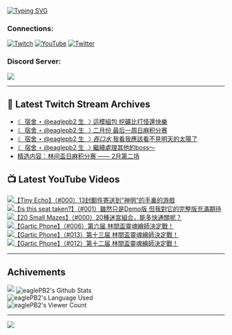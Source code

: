 <!--### Hello people, I'm EaglePB2 - The one who building something for fun 👋
Thank you for standby for this profile.   
The purpose of this profile is coming soon.   
You may come back later, as you wish if this readme.md is updated.   -->

<a href="https://git.io/typing-svg"><img src="https://readme-typing-svg.herokuapp.com?font=Fira+Code&duration=1000&pause=5000&vCenter=true&random=false&width=500&lines=%F0%9F%91%8B+Hello+Everyone%2C+I'm+EaglePB2.;%F0%9F%99%87+Thank+you+for+stopping+by+my+profile.+;%F0%9F%94%AD+%3D%3D%3D%3D+%F0%9F%94%AD;%F0%9F%91%8B+%E4%BD%A0%E5%A5%BD%EF%BC%8C%E6%AD%A1%E8%BF%8E%E4%BE%86%E5%88%B0%E6%88%91%E7%9A%84%E4%BB%A3%E7%A2%BC%E5%BA%AB%E3%80%82;%F0%9F%99%87+%E6%84%9F%E8%AC%9D%E5%89%8D%E4%BE%86%E5%8F%83%E8%A7%80%E5%B0%8F%E5%B1%8B+owo~" alt="Typing SVG" /></a>

### Connections:

[![Twitch](https://img.shields.io/badge/Twitch-9347FF?style=flat-square&logo=twitch&logoColor=white)](https://www.twitch.tv/eaglepb2)
[![YouTube](https://img.shields.io/badge/YouTube-%23FF0000.svg?style=flat-square&logo=YouTube&logoColor=white)](https://www.youtube.com/eaglepb2)
[![Twitter](https://img.shields.io/badge/Twitter-%231DA1F2.svg?style=flat-square&logo=Twitter&logoColor=white)](https://twitter.com/eaglepb2)

### Discord Server:

[![](https://invidget.switchblade.xyz/qKrub9b?theme=dark&language=ch)](https://discord.gg/qKrub9b)

---

## 👾 Latest Twitch Stream Archives
<!-- TWITCH:START -->
- [☾ 宿舍 ⋆ @eaglepb2 生 ☽ 這模組包 挖礦比打怪還快樂](https://www.twitch.tv/videos/2391651743)
- [☾ 宿舍 ⋆ @eaglepb2 生 ☽ 二月份 最后一周日麻积分赛](https://www.twitch.tv/videos/2391569467)
- [☾ 宿舍 ⋆ @eaglepb2 生 ☽ *吞口水* 我看我應該看不見明天的太陽了](https://www.twitch.tv/videos/2388076843)
- [☾ 宿舍 ⋆ @eaglepb2 生 ☽ 繼續處理其他的boss～](https://www.twitch.tv/videos/2387121800)
- [精选内容：林间盃日麻积分赛 —— 2月第二场](https://www.twitch.tv/videos/2386162978)
<!-- TWITCH:END -->



## 📺 Latest YouTube Videos
<!-- YOUTUBE:START -->
<!-- YOUTUBE:END -->

<!-- BEGIN YOUTUBE-CARDS -->
<a href="https://www.youtube.com/watch?v=t9OGTAe2-B4">
  <picture>
    <source media="(prefers-color-scheme: dark)" srcset="https://ytcards.demolab.com/?id=t9OGTAe2-B4&title=%E3%80%90Tiny+Echo%E3%80%91%EF%BC%88%23000%EF%BC%8913%E5%B0%81%E9%83%B5%E4%BB%B6%E5%AF%84%E9%80%81%E5%88%B0%E2%80%9C%E7%A5%9E%E6%98%8E%E2%80%9D%E7%9A%84%E6%89%8B%E8%A3%8F%E7%9A%84%E6%B8%B8%E6%88%B2&lang=zh&timestamp=1740993910&background_color=%230d1117&title_color=%23ffffff&stats_color=%23dedede&max_title_lines=1&width=250&border_radius=5&duration=3886">
    <img src="https://ytcards.demolab.com/?id=t9OGTAe2-B4&title=%E3%80%90Tiny+Echo%E3%80%91%EF%BC%88%23000%EF%BC%8913%E5%B0%81%E9%83%B5%E4%BB%B6%E5%AF%84%E9%80%81%E5%88%B0%E2%80%9C%E7%A5%9E%E6%98%8E%E2%80%9D%E7%9A%84%E6%89%8B%E8%A3%8F%E7%9A%84%E6%B8%B8%E6%88%B2&lang=zh&timestamp=1740993910&background_color=%23ffffff&title_color=%2324292f&stats_color=%2357606a&max_title_lines=1&width=250&border_radius=5&duration=3886" alt="【Tiny Echo】（#000）13封郵件寄送到“神明”的手裏的游戲" title="【Tiny Echo】（#000）13封郵件寄送到“神明”的手裏的游戲">
  </picture>
</a>
<a href="https://www.youtube.com/watch?v=ceucGWPshLo">
  <picture>
    <source media="(prefers-color-scheme: dark)" srcset="https://ytcards.demolab.com/?id=ceucGWPshLo&title=%E3%80%90is+this+seat+taken%3F%E3%80%91%EF%BC%88%23001%EF%BC%89%E9%9B%96%E7%84%B6%E5%8F%AA%E6%98%AFDemo%E7%89%88+%E4%BD%86%E6%88%91%E5%B0%8D%E5%AE%83%E7%9A%84%E5%AE%8C%E6%95%B4%E7%89%88%E5%85%85%E6%BB%BF%E6%9C%9F%E5%BE%85&lang=zh&timestamp=1740991086&background_color=%230d1117&title_color=%23ffffff&stats_color=%23dedede&max_title_lines=1&width=250&border_radius=5&duration=1191">
    <img src="https://ytcards.demolab.com/?id=ceucGWPshLo&title=%E3%80%90is+this+seat+taken%3F%E3%80%91%EF%BC%88%23001%EF%BC%89%E9%9B%96%E7%84%B6%E5%8F%AA%E6%98%AFDemo%E7%89%88+%E4%BD%86%E6%88%91%E5%B0%8D%E5%AE%83%E7%9A%84%E5%AE%8C%E6%95%B4%E7%89%88%E5%85%85%E6%BB%BF%E6%9C%9F%E5%BE%85&lang=zh&timestamp=1740991086&background_color=%23ffffff&title_color=%2324292f&stats_color=%2357606a&max_title_lines=1&width=250&border_radius=5&duration=1191" alt="【is this seat taken?】（#001）雖然只是Demo版 但我對它的完整版充滿期待" title="【is this seat taken?】（#001）雖然只是Demo版 但我對它的完整版充滿期待">
  </picture>
</a>
<a href="https://www.youtube.com/watch?v=UxrbTl_2-DU">
  <picture>
    <source media="(prefers-color-scheme: dark)" srcset="https://ytcards.demolab.com/?id=UxrbTl_2-DU&title=%E3%80%9020+Small+Mazes%E3%80%91%EF%BC%88%23000%EF%BC%8920%E7%A8%AE%E8%BF%B7%E5%AE%AE%E7%B5%84%E5%90%88%EF%BC%8C%E8%83%BD%E5%A4%9A%E5%BF%AB%E9%80%9A%E9%97%9C%E5%91%A2%EF%BC%9F&lang=zh&timestamp=1740990292&background_color=%230d1117&title_color=%23ffffff&stats_color=%23dedede&max_title_lines=1&width=250&border_radius=5&duration=1454">
    <img src="https://ytcards.demolab.com/?id=UxrbTl_2-DU&title=%E3%80%9020+Small+Mazes%E3%80%91%EF%BC%88%23000%EF%BC%8920%E7%A8%AE%E8%BF%B7%E5%AE%AE%E7%B5%84%E5%90%88%EF%BC%8C%E8%83%BD%E5%A4%9A%E5%BF%AB%E9%80%9A%E9%97%9C%E5%91%A2%EF%BC%9F&lang=zh&timestamp=1740990292&background_color=%23ffffff&title_color=%2324292f&stats_color=%2357606a&max_title_lines=1&width=250&border_radius=5&duration=1454" alt="【20 Small Mazes】（#000）20種迷宮組合，能多快通關呢？" title="【20 Small Mazes】（#000）20種迷宮組合，能多快通關呢？">
  </picture>
</a>
<a href="https://www.youtube.com/watch?v=j1TRoiUy9SA">
  <picture>
    <source media="(prefers-color-scheme: dark)" srcset="https://ytcards.demolab.com/?id=j1TRoiUy9SA&title=%E3%80%90Gartic+Phone%E3%80%91%EF%BC%88%23006%EF%BC%89%E7%AC%AC%E5%85%AD%E5%B1%8A+%E6%9E%97%E9%96%93%E7%9B%83%E9%9D%88%E9%AD%82%E7%B9%AA%E5%B8%AB%E6%B1%BA%E5%AE%9A%E6%88%B0%EF%BC%81&lang=zh&timestamp=1740981864&background_color=%230d1117&title_color=%23ffffff&stats_color=%23dedede&max_title_lines=1&width=250&border_radius=5&duration=12863">
    <img src="https://ytcards.demolab.com/?id=j1TRoiUy9SA&title=%E3%80%90Gartic+Phone%E3%80%91%EF%BC%88%23006%EF%BC%89%E7%AC%AC%E5%85%AD%E5%B1%8A+%E6%9E%97%E9%96%93%E7%9B%83%E9%9D%88%E9%AD%82%E7%B9%AA%E5%B8%AB%E6%B1%BA%E5%AE%9A%E6%88%B0%EF%BC%81&lang=zh&timestamp=1740981864&background_color=%23ffffff&title_color=%2324292f&stats_color=%2357606a&max_title_lines=1&width=250&border_radius=5&duration=12863" alt="【Gartic Phone】（#006）第六届 林間盃靈魂繪師決定戰！" title="【Gartic Phone】（#006）第六届 林間盃靈魂繪師決定戰！">
  </picture>
</a>
<a href="https://www.youtube.com/watch?v=lF2KSYMm1nk">
  <picture>
    <source media="(prefers-color-scheme: dark)" srcset="https://ytcards.demolab.com/?id=lF2KSYMm1nk&title=%E3%80%90Gartic+Phone%E3%80%91%EF%BC%88%23013%EF%BC%89%E7%AC%AC%E5%8D%81%E4%B8%89%E5%B1%8A+%E6%9E%97%E9%96%93%E7%9B%83%E9%9D%88%E9%AD%82%E7%B9%AA%E5%B8%AB%E6%B1%BA%E5%AE%9A%E6%88%B0%EF%BC%81&lang=zh&timestamp=1740968423&background_color=%230d1117&title_color=%23ffffff&stats_color=%23dedede&max_title_lines=1&width=250&border_radius=5&duration=0">
    <img src="https://ytcards.demolab.com/?id=lF2KSYMm1nk&title=%E3%80%90Gartic+Phone%E3%80%91%EF%BC%88%23013%EF%BC%89%E7%AC%AC%E5%8D%81%E4%B8%89%E5%B1%8A+%E6%9E%97%E9%96%93%E7%9B%83%E9%9D%88%E9%AD%82%E7%B9%AA%E5%B8%AB%E6%B1%BA%E5%AE%9A%E6%88%B0%EF%BC%81&lang=zh&timestamp=1740968423&background_color=%23ffffff&title_color=%2324292f&stats_color=%2357606a&max_title_lines=1&width=250&border_radius=5&duration=0" alt="【Gartic Phone】（#013）第十三届 林間盃靈魂繪師決定戰！" title="【Gartic Phone】（#013）第十三届 林間盃靈魂繪師決定戰！">
  </picture>
</a>
<a href="https://www.youtube.com/watch?v=N5R8Ujf0AmY">
  <picture>
    <source media="(prefers-color-scheme: dark)" srcset="https://ytcards.demolab.com/?id=N5R8Ujf0AmY&title=%E3%80%90Gartic+Phone%E3%80%91%EF%BC%88%23012%EF%BC%89%E7%AC%AC%E5%8D%81%E4%BA%8C%E5%B1%8A+%E6%9E%97%E9%96%93%E7%9B%83%E9%9D%88%E9%AD%82%E7%B9%AA%E5%B8%AB%E6%B1%BA%E5%AE%9A%E6%88%B0%EF%BC%81&lang=zh&timestamp=1740968394&background_color=%230d1117&title_color=%23ffffff&stats_color=%23dedede&max_title_lines=1&width=250&border_radius=5&duration=0">
    <img src="https://ytcards.demolab.com/?id=N5R8Ujf0AmY&title=%E3%80%90Gartic+Phone%E3%80%91%EF%BC%88%23012%EF%BC%89%E7%AC%AC%E5%8D%81%E4%BA%8C%E5%B1%8A+%E6%9E%97%E9%96%93%E7%9B%83%E9%9D%88%E9%AD%82%E7%B9%AA%E5%B8%AB%E6%B1%BA%E5%AE%9A%E6%88%B0%EF%BC%81&lang=zh&timestamp=1740968394&background_color=%23ffffff&title_color=%2324292f&stats_color=%2357606a&max_title_lines=1&width=250&border_radius=5&duration=0" alt="【Gartic Phone】（#012）第十二届 林間盃靈魂繪師決定戰！" title="【Gartic Phone】（#012）第十二届 林間盃靈魂繪師決定戰！">
  </picture>
</a>
<!-- END YOUTUBE-CARDS -->

---

## Achivements
[![](https://github-profile-trophy.vercel.app/?username=eaglepb2&theme=monokai&no-bg=true&&title=Repositories,Issues,Commit,MultiLanguage)](https://github.com/anuraghazra/github-readme-stats)
<img align="center" alt="eaglePB2's Github Stats" src="https://github-readme-stats.vercel.app/api?username=eaglePB2&show_icons=true&hide_border=true&theme=merko" />
<br>
<img align="center" alt="eaglePB2's Language Used" src="https://github-readme-stats.vercel.app/api/top-langs/?username=eaglePB2&show_icons=true&hide_border=true&theme=merko&layout=compact&langs_count=8" />
<br>
<img align="center" alt="eaglePB2's Viewer Count" src="https://visitcount.itsvg.in/api?id=eaglepb2&label=Profile%20Views&color=3&icon=5&pretty=true" />

<hr>

<!-- RANDOMQUOTE:START -->
![](https://quotes-github-readme.vercel.app/api?type=horizontal&theme=merko)
<!-- RANDOMQUOTE:END -->


<!--
       _____   _   _   _____       _____   _   _   ____   
      |_   _| | | | | |  ___|     |  ___| | \ | | |  _  \  
        | |   | |_| | | |___      | |___  |  \| | | | | | 
        | |   |  _  | |  ___|     |  ___| |     | | | | | 
        | |   | | | | | |___      | |___  | |\  | | |_| | 
        |_|   |_| |_| |_____|     |_____| |_| \_| |____ / 
      
-->
